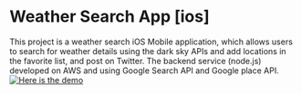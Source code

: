 # Weather Search App [ios]
This project is a weather search iOS Mobile application, which allows users to search for weather details using the dark sky APIs and add locations in the favorite list, and post on Twitter. The backend service (node.js) developed on AWS and using Google Search API and Google place API.
[![Here is the demo](https://i.imgur.com/vKb2F1B.png)](https://youtu.be/M9scKFjE1aU)
